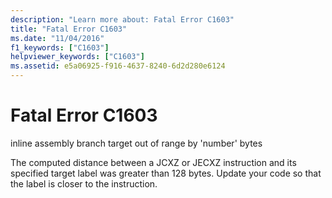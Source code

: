```yaml
---
description: "Learn more about: Fatal Error C1603"
title: "Fatal Error C1603"
ms.date: "11/04/2016"
f1_keywords: ["C1603"]
helpviewer_keywords: ["C1603"]
ms.assetid: e5a06925-f916-4637-8240-6d2d280e6124
---
```

# Fatal Error C1603

inline assembly branch target out of range by 'number' bytes

The computed distance between a JCXZ or JECXZ instruction and its specified target label was greater than 128 bytes. Update your code so that the label is closer to the instruction.
